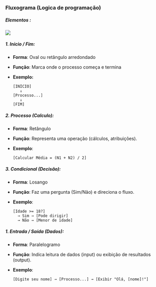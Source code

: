 ### Fluxograma (Logica de programação)

##### Elementos :

![](C:\Users\felip\OneDrive\Documentos\Estudos\Arquivos_Facudade\Diciplinas_primeiro_semestre\Logica%20de%20Programação%20Algoritimica\Prova%202°%20Unidade\Elementos_fluxograma.png)

##### 1. Inicio / Fim:

- **Forma**: Oval ou retângulo arredondado

- **Função**: Marca onde o processo começa e termina

- **Exemplo:**
  
  ```
  [INÍCIO]  
     ↓  
  [Processo...]  
     ↓  
  [FIM]
  ```

##### 2. Processo (Calculo):

- **Forma**: Retângulo

- **Função**: Representa uma operação (cálculos, atribuições).

- **Exemplo**:
  
  ```
  [Calcular Média = (N1 + N2) / 2]
  ```

##### 3. Condicional (Decisão):

- **Forma**: Losango

- **Função**: Faz uma pergunta (Sim/Não) e direciona o fluxo.

- **Exemplo**:
  
  ```
  [Idade >= 18?]  
    → Sim → [Pode dirigir]  
    → Não → [Menor de idade]
  ```

##### 1. Entrada / Saída (Dados):

- **Forma**: Paralelogramo

- **Função**: Indica leitura de dados (input) ou exibição de resultados (output).

- **Exemplo**:
  
  ```
  [Digite seu nome] → [Processo...] → [Exibir "Olá, [nome]!"]
  ```

